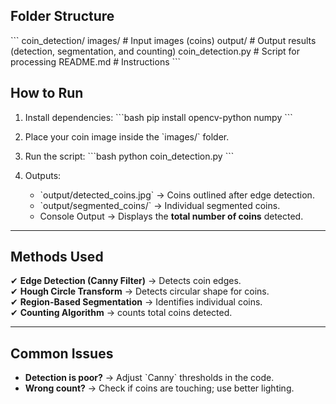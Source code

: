## Folder Structure
\`\`\`
coin_detection/
images/                 # Input images (coins)
output/                 # Output results (detection, segmentation, and counting)
coin_detection.py        # Script for processing
README.md                # Instructions
\`\`\`

## How to Run
1. Install dependencies:
   \`\`\`bash
   pip install opencv-python numpy
   \`\`\`
2. Place your coin image inside the \`images/\` folder.
3. Run the script:
   \`\`\`bash
   python coin_detection.py
   \`\`\`

4. Outputs:
   - \`output/detected_coins.jpg\` → Coins outlined after edge detection.
   - \`output/segmented_coins/\` → Individual segmented coins.
   - Console Output → Displays the **total number of coins** detected.

---

## Methods Used
✔ **Edge Detection (Canny Filter)** → Detects coin edges.  
✔ **Hough Circle Transform** → Detects circular shape for coins.  
✔ **Region-Based Segmentation** → Identifies individual coins.  
✔ **Counting Algorithm** → counts total coins detected.

---

## Common Issues
- **Detection is poor?** → Adjust \`Canny\` thresholds in the code.  
- **Wrong count?** → Check if coins are touching; use better lighting.
